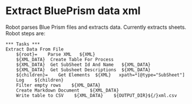 #   Extract BluePrism data xml
Robot parses Blue Prism files and extracts data. Currently extracts sheets.
Robot steps are:
```robot
*** Tasks ***
Extract Data From File
    ${root}=	Parse XML	${XML}
    ${XML_DATA}  Create Table For Process
    ${XML_DATA}  Get SubSheet Id And Name   ${XML_DATA}
    ${XML_DATA}  Get Subsheet Descriptions  ${XML_DATA}
    ${children}=    Get Elements  ${XML}   xpath=*[@type="SubSheet"]
    Log    ${children}
    Filter empty rows    ${XML_DATA}
    Create Markdown Document    ${XML_DATA}
    Write table to CSV    ${XML_DATA}    ${OUTPUT_DIR}${/}xml.csv
```